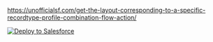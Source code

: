 https://unofficialsf.com/get-the-layout-corresponding-to-a-specific-recordtype-profile-combination-flow-action/

<a href="https://githubsfdeploy.herokuapp.com?owner=jwhite1FinancialForce&repo=LightningFlowComponents/flow_action_components/GetLayoutByProfileandRecordType">
  <img alt="Deploy to Salesforce"
       src="https://raw.githubusercontent.com/afawcett/githubsfdeploy/master/deploy.png">
</a>
